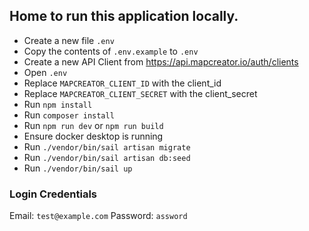 ## Home to run this application locally.

- Create a new file `.env`
- Copy the contents of `.env.example` to `.env`
- Create a new API Client from https://api.mapcreator.io/auth/clients
- Open `.env`
- Replace `MAPCREATOR_CLIENT_ID` with the client_id
- Replace `MAPCREATOR_CLIENT_SECRET` with the client_secret
- Run `npm install`
- Run `composer install`
- Run `npm run dev` or `npm run build`
- Ensure docker desktop is running
- Run `./vendor/bin/sail artisan migrate`
- Run `./vendor/bin/sail artisan db:seed`
- Run `./vendor/bin/sail up`


### Login Credentials
Email: `test@example.com`
Password: `assword`
